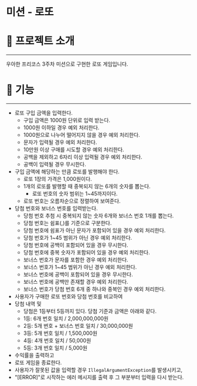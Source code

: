# 미션 - 로또

# 🎱 프로젝트 소개

---

우아한 프리코스 3주차 미션으로 구현한 로또 게임입니다.

# 🚀 기능

---

- 로또 구입 금액을 입력한다.
  - 구입 금액은 1000원 단위로 입력 받는다.
  - 1000원 이하일 경우 예외 처리한다.
  - 1000원으로 나누어 떨어지지 않을 경우 예외 처리한다.
  - 문자가 입력될 경우 예외 처리한다.
  - 10만원 이상 구매를 시도할 경우 예외 처리한다.
  - 공백을 제외하고 6자리 이상 입력될 경우 예외 처리한다.
  - 공백이 입력될 경우 무시한다.
- 구입 금액에 해당하는 만큼 로또를 발행해야 한다.
    - 로또 1장의 가격은 1,000원이다.
    - 1개의 로또를 발행할 때 중복되지 않는 6개의 숫자를 뽑는다.
        - 로또 번호의 숫자 범위는 1~45까지이다.
    - 로또 번호는 오름차순으로 정렬하여 보여준다.
- 당첨 번호와 보너스 번호를 입력받는다.
    - 당첨 번호 추첨 시 중복되지 않는 숫자 6개와 보너스 번호 1개를 뽑는다.
    - 당첨 번호는 쉼표(,)를 기준으로 구분한다.
    - 당첨 번호에 쉼표가 아닌 문자가 포함되어 있을 경우 예외 처리한다.
    - 당첨 번호가 1~45 범위가 아닌 경우 예외 처리한다.
    - 당첨 번호에 공백이 포함되어 있을 경우 무시한다.
    - 당첨 번호에 중복 숫자가 포함되어 있을 경우 예외 처리한다.
    - 보너스 번호가 문자를 포함한 경우 예외 처리한다.
    - 보너스 번호가 1~45 범위가 아닌 경우 예외 처리한다.
    - 보너스 번호에 공백이 포함되어 있을 경우 무시한다.
    - 보너스 번호에 공백만 존재할 경우 예외 처리한다.
    - 보너스 번호가 당첨 번호 6개 중 하나와 중복인 경우 예외 처리한다.
- 사용자가 구매한 로또 번호와 당첨 번호를 비교하여
- 당첨 내역 및
    - 당첨은 1등부터 5등까지 있다. 당첨 기준과 금액은 아래와 같다.
    - 1등: 6개 번호 일치 / 2,000,000,000원
    - 2등: 5개 번호 + 보너스 번호 일치 / 30,000,000원
    - 3등: 5개 번호 일치 / 1,500,000원
    - 4등: 4개 번호 일치 / 50,000원
    - 5등: 3개 번호 일치 / 5,000원
- 수익률을 출력하고
- 로또 게임을 종료한다.
- 사용자가 잘못된 값을 입력할 경우 `IllegalArgumentException`를 발생시키고,
- "[ERROR]"로 시작하는 에러 메시지를 출력 후 그 부분부터 입력을 다시 받는다.
